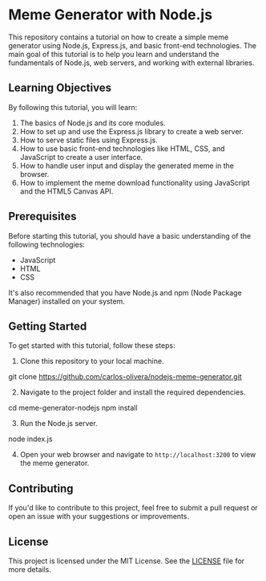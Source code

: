 # Meme Generator with Node.js

This repository contains a tutorial on how to create a simple meme generator using Node.js, Express.js, and basic front-end technologies. The main goal of this tutorial is to help you learn and understand the fundamentals of Node.js, web servers, and working with external libraries.

## Learning Objectives

By following this tutorial, you will learn:

1. The basics of Node.js and its core modules.
2. How to set up and use the Express.js library to create a web server.
3. How to serve static files using Express.js.
4. How to use basic front-end technologies like HTML, CSS, and JavaScript to create a user interface.
5. How to handle user input and display the generated meme in the browser.
6. How to implement the meme download functionality using JavaScript and the HTML5 Canvas API.

## Prerequisites

Before starting this tutorial, you should have a basic understanding of the following technologies:

- JavaScript
- HTML
- CSS

It's also recommended that you have Node.js and npm (Node Package Manager) installed on your system.

## Getting Started

To get started with this tutorial, follow these steps:

1. Clone this repository to your local machine.

git clone https://github.com/carlos-olivera/nodejs-meme-generator.git


2. Navigate to the project folder and install the required dependencies.

cd meme-generator-nodejs
npm install


3. Run the Node.js server.

node index.js


4. Open your web browser and navigate to `http://localhost:3200` to view the meme generator.

## Contributing

If you'd like to contribute to this project, feel free to submit a pull request or open an issue with your suggestions or improvements.

## License

This project is licensed under the MIT License. See the [LICENSE](LICENSE) file for more details.
